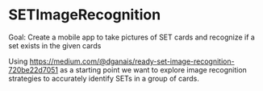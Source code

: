 # SETImageRecognition
Goal: Create a mobile app to take pictures of SET cards and recognize if a set exists in the given cards

Using https://medium.com/@dganais/ready-set-image-recognition-720be22d7051 as a starting point we want to
explore image recognition strategies to accurately identify SETs in a group of cards.

